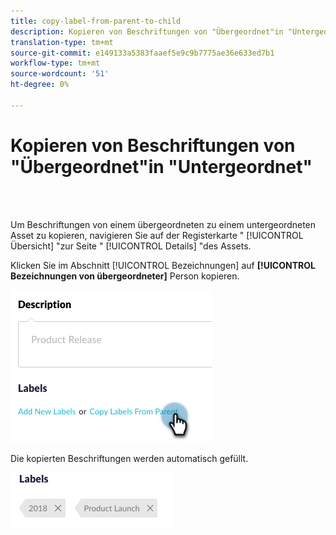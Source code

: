 ```yaml
---
title: copy-label-from-parent-to-child
description: Kopieren von Beschriftungen von "Übergeordnet"in "Untergeordnet"
translation-type: tm+mt
source-git-commit: e149133a5383faaef5e9c9b7775ae36e633ed7b1
workflow-type: tm+mt
source-wordcount: '51'
ht-degree: 0%

---
```



# Kopieren von Beschriftungen von &quot;Übergeordnet&quot;in &quot;Untergeordnet&quot;

<br> 

Um Beschriftungen von einem übergeordneten zu einem untergeordneten Asset zu kopieren, navigieren Sie auf der Registerkarte &quot; [!UICONTROL Übersicht] &quot;zur Seite &quot; [!UICONTROL Details] &quot;des Assets.

Klicken Sie im Abschnitt [!UICONTROL Bezeichnungen] auf **[!UICONTROL Bezeichnungen von übergeordneter]** Person kopieren.

![Bild eins](/help/sky/assets/labels/copy-labels-from-parent-to-child/copy-labels-from-parent-to-child-1.jpg)

Die kopierten Beschriftungen werden automatisch gefüllt.

![Bild zwei](/help/sky/assets/labels/copy-labels-from-parent-to-child/copy-labels-from-parent-to-child-2.jpg)

